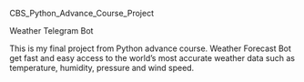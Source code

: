 CBS_Python_Advance_Course_Project

Weather Telegram Bot

This is my final project from Python advance course. Weather Forecast Bot get fast and easy access to the world’s most accurate weather data such as temperature, humidity, pressure and wind speed. 
